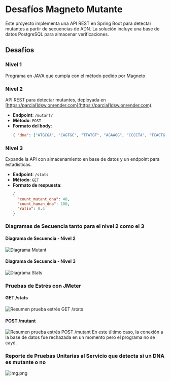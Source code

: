 # Desafíos Magneto Mutante

Este proyecto implementa una API REST en Spring Boot para detectar mutantes a partir de secuencias de ADN. La solución incluye una base de datos PostgreSQL para almacenar verificaciones.

## Desafíos

### Nivel 1
Programa en JAVA que cumpla con el método pedido por Magneto
### Nivel 2
API REST para detectar mutantes, deployada en [https://parcial1dsw.onrender.com](https://parcial1dsw.onrender.com).
- **Endpoint**: `/mutant/`
- **Método**: `POST`
- **Formato del body**:
  ```json
  { "dna": ["ATGCGA", "CAGTGC", "TTATGT", "AGAAGG", "CCCCTA", "TCACTG"] }
### Nivel 3
Expande la API con almacenamiento en base de datos y un endpoint para estadísticas.

- **Endpoint**: `/stats`
- **Método**: `GET`
- **Formato de respuesta**:
  ```json
  {
    "count_mutant_dna": 40,
    "count_human_dna": 100,
    "ratio": 0.4
  }
### Diagramas de Secuencia tanto para el nivel 2 como el 3

#### Diagrama de Secuencia - Nivel 2
![Diagrama Mutant](docs/mutant-sequence.png)

#### Diagrama de Secuencia - Nivel 3
![Diagrama Stats](docs/stats-sequence.png)

### Pruebas de Estrés con JMeter
#### GET /stats
![Resumen prueba estrés GET /stats](docs/stress-get-stats.png)

#### POST /mutant
![Resumen prueba estrés POST /mutant](docs/stress-post-mutant.png)
En este último caso, la conexión a la base de datos fue rechazada en un momento pero el programa no se cayó.
### Reporte de Pruebas Unitarias al Servicio que detecta si un DNA es mutante o no
![img.png](docs/jococo.png)